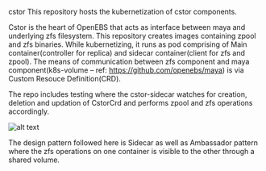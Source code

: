 ﻿cstor
This repository hosts the kubernetization of cstor components.

Cstor is the heart of OpenEBS that acts as interface between maya and underlying zfs filesystem. This repository creates images containing zpool and zfs binaries. While kubernetizing, it runs as pod comprising of Main container(controller for replica) and sidecar container(client for zfs and zpool).
The means of communication between zfs component and maya component(k8s-volume – ref: https://github.com/openebs/maya)  is via Custom Resouce Definition(CRD).

The repo includes testing where the cstor-sidecar watches for creation, deletion and updation of CstorCrd and performs zpool and zfs operations accordingly.

![alt text](https://raw.githubusercontent.com/openebs/cstor/update-readme-1/images/sidecar-design.jpg)

The design pattern followed here is Sidecar as well as Ambassador pattern where the zfs operations on one container is visible to the other through a shared volume.
